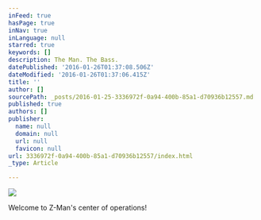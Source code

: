 ```yaml
---
inFeed: true
hasPage: true
inNav: true
inLanguage: null
starred: true
keywords: []
description: The Man. The Bass.
datePublished: '2016-01-26T01:37:08.506Z'
dateModified: '2016-01-26T01:37:06.415Z'
title: ''
author: []
sourcePath: _posts/2016-01-25-3336972f-0a94-400b-85a1-d70936b12557.md
published: true
authors: []
publisher:
  name: null
  domain: null
  url: null
  favicon: null
url: 3336972f-0a94-400b-85a1-d70936b12557/index.html
_type: Article

---
```

![](https://s3-us-west-2.amazonaws.com/the-grid-img/p/628ddef479e32f42593d4cbec46e4ef67a6aac16.jpg)

Welcome to Z-Man's center of operations!